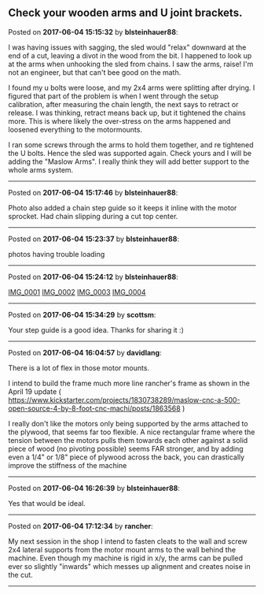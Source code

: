 ## Check your wooden arms and U joint brackets.
Posted on **2017-06-04 15:15:32** by **blsteinhauer88**:

I was having issues with sagging, the sled would "relax" downward at the end of a cut, leaving a divot in the wood from the bit.  I happened to look up at the arms when unhooking the sled from chains.  I saw the arms, raise!   I'm not an engineer, but that can't bee good on the math.  



I found my u bolts were loose, and my 2x4 arms were splitting after drying.  I figured that part of the problem is when I went through the setup calibration, after measuring the chain length, the next says to retract or release.  I was thinking, retract means back up, but it tightened the chains more.  This is where likely the over-stress on the arms happened and loosened everything to the motormounts.  



I ran some screws through the arms to hold them together, and re tightened the U bolts.  Hence the sled was supported again.  Check yours and I will be adding the "Maslow Arms".  I really think they will add better support to the whole arms system.

---

Posted on **2017-06-04 15:17:46** by **blsteinhauer88**:

Photo also added a chain step guide so it keeps it inline with the motor sprocket.  Had chain slipping during a cut top center.

---

Posted on **2017-06-04 15:23:37** by **blsteinhauer88**:

photos having trouble loading

---

Posted on **2017-06-04 15:24:12** by **blsteinhauer88**:

[IMG_0001](../../images/P9/Jj/P9Jj_img_0001.jpg.jpg) [IMG_0002](../../images/w5/g4/w5g4_img_0002.jpg.jpg) [IMG_0003](../../images/Rc/8Q/Rc8Q_img_0003.jpg.jpg) [IMG_0004](../../images/Sx/v2/Sxv2_img_0004.jpg.jpg)

---

Posted on **2017-06-04 15:34:29** by **scottsm**:

Your step guide is a good idea. Thanks for sharing it :)

---

Posted on **2017-06-04 16:04:57** by **davidlang**:

There is a lot of flex in those motor mounts.

I intend to build the frame much more line rancher's frame as shown in the April 19 update (  https://www.kickstarter.com/projects/1830738289/maslow-cnc-a-500-open-source-4-by-8-foot-cnc-machi/posts/1863568 )



I really don't like the motors only being supported by the arms attached to the plywood, that seems far too flexible. A nice rectangular frame where the tension between the motors pulls them towards each other against a solid piece of wood (no pivoting possible) seems FAR stronger, and by adding even a 1/4" or 1/8" piece of plywood across the back, you can drastically improve the stiffness of the machine

---

Posted on **2017-06-04 16:26:39** by **blsteinhauer88**:

Yes that would be ideal.

---

Posted on **2017-06-04 17:12:34** by **rancher**:

My next session in the shop I intend to fasten cleats to the wall and screw 2x4 lateral supports from the motor mount arms to the wall behind the machine.  Even though my machine is rigid in x/y, the arms can be pulled ever so slightly "inwards" which messes up alignment and creates noise in the cut.

---

